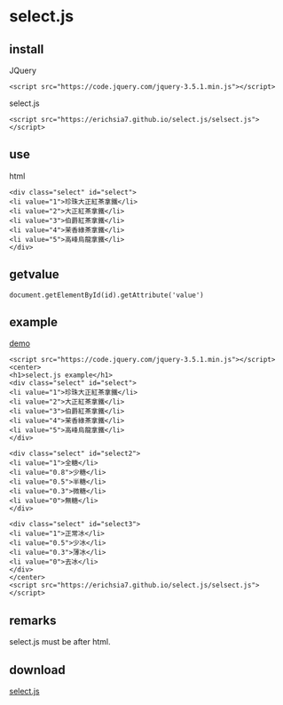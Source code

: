 # select.js
## install
JQuery
```
<script src="https://code.jquery.com/jquery-3.5.1.min.js"></script>
```
select.js
```
<script src="https://erichsia7.github.io/select.js/selsect.js"></script>
```
## use
html
```
<div class="select" id="select">
<li value="1">珍珠大正紅茶拿鐵</li>
<li value="2">大正紅茶拿鐵</li>
<li value="3">伯爵紅茶拿鐵</li>
<li value="4">茉香綠茶拿鐵</li>
<li value="5">高峰烏龍拿鐵</li>
</div>
```
## getvalue
```
document.getElementById(id).getAttribute('value')
```
## example
[demo](https://erichsia7.github.io/select.js/demo.html)
```
<script src="https://code.jquery.com/jquery-3.5.1.min.js"></script>
<center>
<h1>select.js example</h1>
<div class="select" id="select">
<li value="1">珍珠大正紅茶拿鐵</li>
<li value="2">大正紅茶拿鐵</li>
<li value="3">伯爵紅茶拿鐵</li>
<li value="4">茉香綠茶拿鐵</li>
<li value="5">高峰烏龍拿鐵</li>
</div>

<div class="select" id="select2">
<li value="1">全糖</li>
<li value="0.8">少糖</li>
<li value="0.5">半糖</li>
<li value="0.3">微糖</li>
<li value="0">無糖</li>
</div>

<div class="select" id="select3">
<li value="1">正常冰</li>
<li value="0.5">少冰</li>
<li value="0.3">薄冰</li>
<li value="0">去冰</li>
</div>
</center>
<script src="https://erichsia7.github.io/select.js/selsect.js"></script>
```
## remarks
select.js must be after html.
## download
[select.js](https://github.com/EricHsia7/select.js/raw/main/selsect.js)

